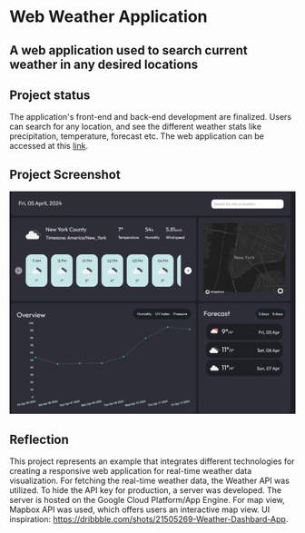 # Web Weather Application
## A web application used to search current weather in any desired locations

## Project status

The application's front-end and back-end development are finalized. Users can search for any location, and see the different weather stats
like precipitation, temperature, forecast etc. The web application can be accessed at this [link](https://web-weather-zeta.vercel.app/).

## Project Screenshot

![alt text](image.png)

## Reflection

This project represents an example that integrates different technologies for creating a responsive web application for real-time
weather data visualization. For fetching the real-time weather data, the Weather API was utilized. To hide the API key for
production, a server was developed. The server is hosted on the Google Cloud Platform/App Engine. For map view, Mapbox API was used, which
offers users an interactive map view. UI inspiration: https://dribbble.com/shots/21505269-Weather-Dashbard-App.
